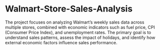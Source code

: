 # Walmart-Store-Sales-Analysis
The project focuses on analyzing Walmart’s weekly sales data across multiple stores, combined with economic indicators such as fuel price, CPI (Consumer Price Index), and unemployment rates. The primary goal is to understand sales patterns, assess the impact of holidays, and identify how external economic factors influence sales performance.
